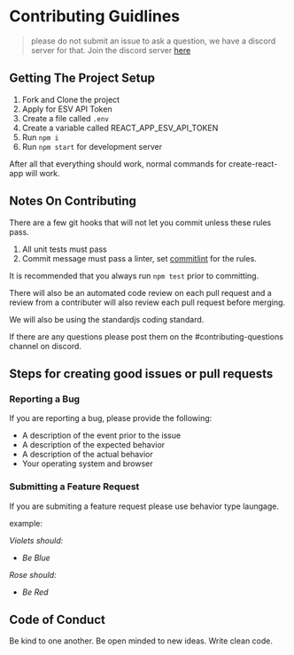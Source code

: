# Contributing Guidlines

> please do not submit an issue to ask a question, we have a discord server for that.
> Join the discord server [here](https://discord.gg/u5RpzVw)

## Getting The Project Setup

 1. Fork and Clone the project
 2. Apply for ESV API Token
 3. Create a file called `.env`
 4. Create a variable called REACT_APP_ESV_API_TOKEN
 5. Run `npm i`
 6. Run `npm start` for development server

After all that everything should work, normal commands for create-react-app will work.

## Notes On Contributing

There are a few git hooks that will not let you commit unless these rules pass. 

 1. All unit tests must pass
 2. Commit message must pass a linter, set [commitlint](https://conventional-changelog.github.io/commitlint/#/) for the rules.

It is recommended that you always run `npm test` prior to committing.

There will also be an automated code review on each pull request and a review from a contributer will also review each pull request before merging. 

We will also be using the standardjs coding standard.

If there are any questions please post them on the #contributing-questions channel on discord. 

## Steps for creating good issues or pull requests

### Reporting a Bug

If you are reporting a bug, please provide the following: 
 
 - A description of the event prior to the issue
 - A description of the expected behavior
 - A description of the actual behavior
 - Your operating system and browser

### Submitting a Feature Request

If you are submiting a feature request please use behavior type laungage. 

example:

_Violets should:_
  - _Be Blue_

_Rose should:_
  - _Be Red_

## Code of Conduct

Be kind to one another. Be open minded to new ideas. Write clean code.

